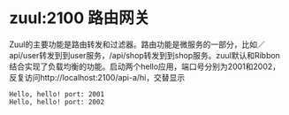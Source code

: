 # zuul:2100 路由网关

Zuul的主要功能是路由转发和过滤器。路由功能是微服务的一部分，比如／api/user转发到到user服务，/api/shop转发到到shop服务。zuul默认和Ribbon结合实现了负载均衡的功能。
​
启动两个hello应用，端口号分别为2001和2002，反复访问http://localhost:2100/api-a/hi，交替显示

```
Hello, hello! port: 2001
Hello, hello! port: 2002
```
